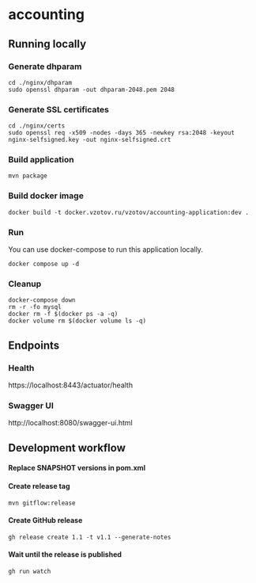 # accounting

## Running locally

### Generate dhparam

    cd ./nginx/dhparam
    sudo openssl dhparam -out dhparam-2048.pem 2048

### Generate SSL certificates

    cd ./nginx/certs
    sudo openssl req -x509 -nodes -days 365 -newkey rsa:2048 -keyout nginx-selfsigned.key -out nginx-selfsigned.crt

### Build application

    mvn package

### Build docker image

    docker build -t docker.vzotov.ru/vzotov/accounting-application:dev .

### Run

You can use docker-compose to run this application locally.

    docker compose up -d

### Cleanup

    docker-compose down
    rm -r -fo mysql 
    docker rm -f $(docker ps -a -q)
    docker volume rm $(docker volume ls -q)

## Endpoints

### Health

https://localhost:8443/actuator/health

### Swagger UI

http://localhost:8080/swagger-ui.html

## Development workflow

#### Replace SNAPSHOT versions in pom.xml

#### Create release tag 

    mvn gitflow:release

#### Create GitHub release

    gh release create 1.1 -t v1.1 --generate-notes

#### Wait until the release is published

    gh run watch

